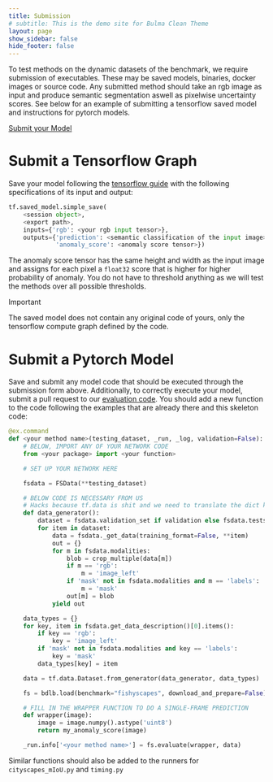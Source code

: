 ```yaml
---
title: Submission
# subtitle: This is the demo site for Bulma Clean Theme
layout: page
show_sidebar: false
hide_footer: false
---
```

To test methods on the dynamic datasets of the benchmark, we require submission of executables. These may be saved models, binaries, docker images or source code. Any submitted method should take an rgb image as input and produce semantic segmentation aswell as pixelwise uncertainty scores. See below for an example of submitting a tensorflow saved model and instructions for pytorch models.

<a class="button is-primary" target="_blank" href="https://forms.gle/Rrc9nWuxsmks9CuX7">Submit your Model</a>

# Submit a Tensorflow Graph
Save your model following the [tensorflow guide](https://www.tensorflow.org/guide/saved_model) with the following specifications of its input and output:

```python
tf.saved_model.simple_save(
    <session object>,
    <export path>,
    inputs={'rgb': <your rgb input tensor>},
    outputs={'prediction': <semantic classification of the input image>,
             'anomaly_score': <anomaly score tensor>})
```
The anomaly score tensor has the same height and width as the input image and assigns for each pixel a `float32` score that is higher for higher probability of anomaly. You do not have to threshold anything as we will test the methods over all possible thresholds.

<article class="message is-warning">
  <div class="message-header">
    <p>Important</p>
  </div>
  <div class="message-body">
    The saved model does not contain any original code of yours, only the tensorflow compute graph defined by the code.
  </div>
</article>

# Submit a Pytorch Model
Save and submit any model code that should be executed through the submission form above. Additionally, to correctly execute your model, submit a pull request to our [evaluation code](https://github.com/hermannsblum/fishyscapes/blob/master/experiments/fishyscapes.py). You should add a new function to the code following the examples that are already there and this skeleton code:

```python
@ex.command
def <your method name>(testing_dataset, _run, _log, validation=False):
    # BELOW, IMPORT ANY OF YOUR NETWORK CODE
    from <your package> import <your function>

    # SET UP YOUR NETWORK HERE

    fsdata = FSData(**testing_dataset)

    # BELOW CODE IS NECESSARY FROM US
    # Hacks because tf.data is shit and we need to translate the dict keys
    def data_generator():
        dataset = fsdata.validation_set if validation else fsdata.testset
        for item in dataset:
            data = fsdata._get_data(training_format=False, **item)
            out = {}
            for m in fsdata.modalities:
                blob = crop_multiple(data[m])
                if m == 'rgb':
                    m = 'image_left'
                if 'mask' not in fsdata.modalities and m == 'labels':
                    m = 'mask'
                out[m] = blob
            yield out

    data_types = {}
    for key, item in fsdata.get_data_description()[0].items():
        if key == 'rgb':
            key = 'image_left'
        if 'mask' not in fsdata.modalities and key == 'labels':
            key = 'mask'
        data_types[key] = item

    data = tf.data.Dataset.from_generator(data_generator, data_types)

    fs = bdlb.load(benchmark="fishyscapes", download_and_prepare=False)

    # FILL IN THE WRAPPER FUNCTION TO DO A SINGLE-FRAME PREDICTION
    def wrapper(image):
        image = image.numpy().astype('uint8')
        return my_anomaly_score(image)

    _run.info['<your method name>'] = fs.evaluate(wrapper, data)
```

Similar functions should also be added to the runners for `cityscapes_mIoU.py` and `timing.py`
